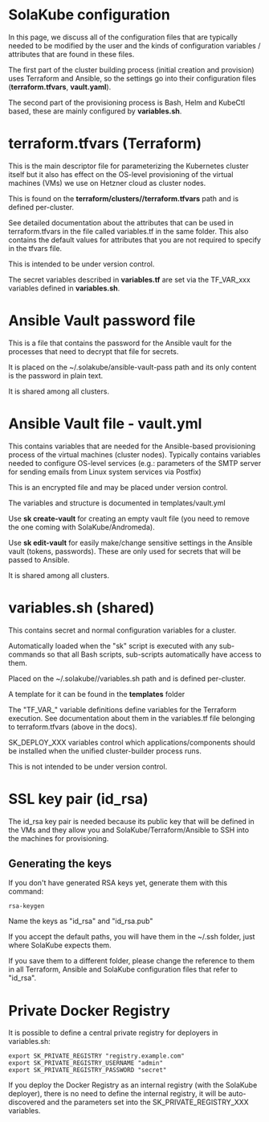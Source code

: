 # SolaKube configuration

In this page, we discuss all of the configuration files that are typically needed to be modified by the user and the kinds of configuration variables / attributes that are found in these files.

The first part of the cluster building process (initial creation and provision) uses Terraform and Ansible, so the settings go into their configuration files (**terraform.tfvars**, **vault.yaml**).

The second part of the provisioning process is Bash, Helm and KubeCtl based, these are mainly configured by **variables.sh**.


# terraform.tfvars (Terraform)

This is the main descriptor file for parameterizing the Kubernetes cluster itself but it also has effect on the OS-level provisioning of the virtual machines (VMs) we use on Hetzner cloud as cluster nodes.

This is found on the **terraform/clusters/<cluster-name>/terraform.tfvars** path and is defined per-cluster.

See detailed documentation about the attributes that can be used in terraform.tfvars in the file called variables.tf in the same folder. This also contains the default values for attributes that you are not required to specify in the tfvars file.

This is intended to be under version control.

The secret variables described in **variables.tf** are set via the TF_VAR_xxx variables defined in **variables.sh**.

# Ansible Vault password file

This is a file that contains the password for the Ansible vault for the processes that need to decrypt that file for secrets.

It is placed on the ~/.solakube/ansible-vault-pass path and its only content is the password in plain text.

It is shared among all clusters.

# Ansible Vault file - vault.yml

This contains variables that are needed for the Ansible-based provisioning process of the virtual machines (cluster nodes). Typically contains variables needed to configure OS-level services (e.g.: parameters of the SMTP server for sending emails from Linux system services via Postfix)

This is an encrypted file and may be placed under version control.

The variables and structure is documented in templates/vault.yml

Use **sk create-vault** for creating an empty vault file (you need to remove the one coming with SolaKube/Andromeda). 

Use **sk edit-vault** for easily make/change sensitive settings in the Ansible vault (tokens, passwords). These are only used for secrets that will be passed to Ansible.

It is shared among all clusters.


# variables.sh (shared)

This contains secret and normal configuration variables for a cluster. 

Automatically loaded when the "sk" script is executed with any sub-commands so that all Bash scripts, sub-scripts automatically have access to them.

Placed on the ~/.solakube/<cluster>/variables.sh path and is defined per-cluster.

A template for it can be found in the **templates** folder

The "TF_VAR_" variable definitions define variables for the Terraform execution. See documentation about them in the variables.tf file belonging to terraform.tfvars (above in the docs).  

SK_DEPLOY_XXX variables control which applications/components should be installed when the unified cluster-builder process runs.

This is not intended to be under version control.

# SSL key pair (id_rsa)

The id_rsa key pair is needed because its public key that will be defined in the VMs and they allow you and SolaKube/Terraform/Ansible to SSH into the machines for provisioning.

## Generating the keys

If you don't have generated RSA keys yet, generate them with this command: 

```
rsa-keygen
```

Name the keys as "id_rsa" and "id_rsa.pub"

If you accept the default paths, you will have them in the ~/.ssh folder, just where SolaKube expects them.

If you save them to a different folder, please change the reference to them in all Terraform, Ansible and SolaKube configuration files that refer to "id_rsa".

# Private Docker Registry

It is possible to define a central private registry for deployers in variables.sh:

~~~
export SK_PRIVATE_REGISTRY "registry.example.com"
export SK_PRIVATE_REGISTRY_USERNAME "admin"
export SK_PRIVATE_REGISTRY_PASSWORD "secret"
~~~

If you deploy the Docker Registry as an internal registry (with the SolaKube deployer), there is no need to define the internal registry, it will be auto-discovered and the parameters set into the SK_PRIVATE_REGISTRY_XXX variables.